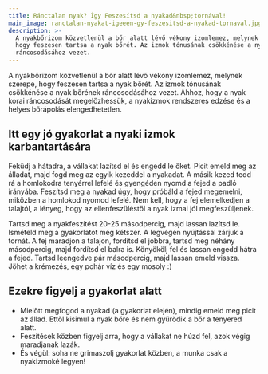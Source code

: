 ```yaml
---
title: Ránctalan nyak? Így Feszesítsd a nyakad&nbsp;tornával!
main_image: ranctalan-nyakat-igeeen-gy-feszesitsd-a-nyakad-tornaval.jpg
description: >-
  A nyakbőrizom közvetlenül a bőr alatt lévő vékony izomlemez, melynek szerepe,
  hogy feszesen tartsa a nyak bőrét. Az izmok tónusának csökkénése a nyak bőrének
  ráncosodásához vezet.
---
```


A nyakbőrizom közvetlenül a bőr alatt lévő vékony izomlemez, melynek szerepe,
hogy feszesen tartsa a nyak bőrét. Az izmok tónusának csökkénése a nyak bőrének
ráncosodásához vezet. Ahhoz, hogy a nyak korai ráncosodását megelőzhessük, a
nyakizmok rendszeres edzése és a helyes bőrápolás elengedhetetlen.

## Itt egy jó gyakorlat a nyaki izmok karbantartására

Feküdj a hátadra, a vállakat lazítsd el és engedd le őket. Picit emeld meg az
álladat, majd fogd meg az egyik kezeddel a nyakadat. A másik kezed tedd rá a
homlokodra tenyérrel lefelé és gyengéden nyomd a fejed a padló irányába.
Feszítsd meg a nyakad úgy, hogy próbáld a fejed megemelni, miközben a homlokod
nyomod lefelé. Nem kell, hogy a fej elemelkedjen a talajtól, a lényeg, hogy az
ellenfeszüléstől a nyak izmai jól megfeszüljenek.

Tartsd meg a nyakfeszítést 20-25 másodpercig, majd lassan lazítsd le. Ismételd
meg a gyakorlatot még kétszer. A legvégén nyújtással zárjuk a tornát. A fej
maradjon a talajon, fordítsd el jobbra, tartsd meg néhány másodpercig, majd
fordítsd el balra is. Könyökölj fel és lassan engedd hátra a fejed. Tartsd
leengedve pár másodpercig, majd lassan emeld vissza. Jöhet a krémezés, egy pohár
víz és egy mosoly :)

## Ezekre figyelj a gyakorlat alatt

*   Mielőtt megfogod a nyakad (a gyakorlat elején), mindig emeld meg picit az
    állad. Ettől kisimul a nyak bőre és nem gyűrödik a bőr a tenyered alatt.
*   Feszítések közben figyelj arra, hogy a vállakat ne húzd fel, azok végig
    maradjanak lazák.
*   És végül: soha ne grimaszolj gyakorlat közben, a munka csak a
    nyakizmoké legyen!



